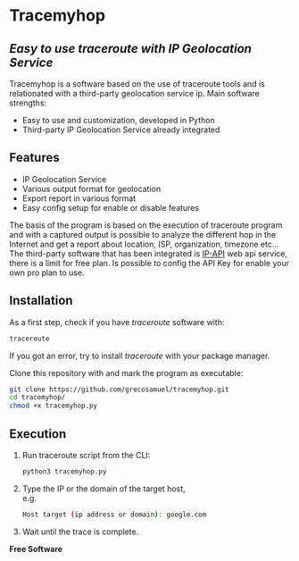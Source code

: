 # Tracemyhop
## _Easy to use traceroute with IP Geolocation Service_
Tracemyhop is a software based on the use of traceroute tools and is relationated with a third-party geolocation service ip.
Main software strengths:
- Easy to  use and customization, developed in Python
- Third-party IP Geolocation Service already integrated 

## Features
- IP Geolocation Service 
- Various output format for geolocation
- Export report in various format 
- Easy config setup for enable or disable features


The basis of the program is based on the execution of traceroute program and with a captured output is possible
to analyze the different hop in the Internet and get a report about location, ISP, organization, timezone etc...
The third-party software that has been integrated is [IP-API](https://ip-api.com/) web api service, there is a limit for free plan. 
Is possible to config the API Key for enable your own pro plan to use.

## Installation
As a first step, check if you have _traceroute_ software with:
```sh
traceroute
```
If you got an error, try to install _traceroute_ with your package manager.

Clone this repository with and mark the program as executable:
```sh
git clone https://github.com/grecosamuel/tracemyhop.git
cd tracemyhop/
chmod +x tracemyhop.py
```


## Execution
1. Run traceroute script from the CLI:
    ```sh
    python3 tracemyhop.py
    ```
2. Type the IP or the domain of the target host, 
    <br>e.g.<br>
    ```sh
    Host target (ip address or domain): google.com
    ```
3. Wait until the trace is complete.

**Free Software**